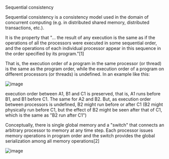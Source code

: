 Sequential consistency


Sequential consistency is a consistency model used in the domain of concurrent computing (e.g. in distributed shared memory, distributed transactions, etc.).

It is the property that "... the result of any execution is the same as if the operations of all the processors were executed in some sequential order, and the operations of each individual processor appear in this sequence in the order specified by its program."[1]

That is, the execution order of a program in the same processor (or thread) is the same as the program order, while the execution order of a program on different processors (or threads) is undefined. In an example like this:

![image](https://user-images.githubusercontent.com/15924287/226546937-8b6e8570-2453-44be-96c0-8af0d048a0b0.png)


execution order between A1, B1 and C1 is preserved, that is, A1 runs before B1, and B1 before C1. The same for A2 and B2. But, as execution order between processors is undefined, B2 might run before or after C1 (B2 might physically run before C1, but the effect of B2 might be seen after that of C1, which is the same as "B2 run after C1")

Conceptually, there is single global memory and a "switch" that connects an arbitrary processor to memory at any time step. Each processor issues memory operations in program order and the switch provides the global serialization among all memory operations[2]

 ![image](https://user-images.githubusercontent.com/15924287/226546985-c0690449-98f9-490c-9c13-529584c665d1.png)

